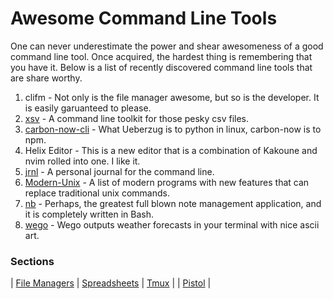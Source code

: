 # Awesome Command Line Tools

One can never underestimate the power and shear awesomeness of a good command line tool. Once acquired, the hardest thing is
remembering that you have it. Below is a list of recently discovered command line tools that are share worthy.

1. clifm - Not only is the file manager awesome, but so is the developer. It is easily garuanteed to please.
2. [xsv](https://github.com/BurntSushi/xsv) - A command line toolkit for those pesky csv files.
3. [carbon-now-cli](https://github.com/mixn/carbon-now-cli) - What Ueberzug is to python in linux, carbon-now is to npm.
4. Helix Editor - This is a new editor that is a combination of Kakoune and nvim rolled into one. I like it.
5. [jrnl](https://jrnl.sh) - A personal journal for the command line.
6. [Modern-Unix](https://github.com/ibraheemdev/modern-unix) - A list of modern programs with new features that can replace traditional
   unix commands.
7. [nb](https://github.com/xwmx/nb) - Perhaps, the greatest full blown note management application, and it is
   completely written in Bash.
9. [wego](https://github.com/schachmat/wego) - Wego outputs weather forecasts in your terminal with nice ascii
   art.

### Sections

| [File Managers](file_managers) | [Spreadsheets](spreadsheet) | [Tmux](tmux) |
| [Pistol](pistol) |

